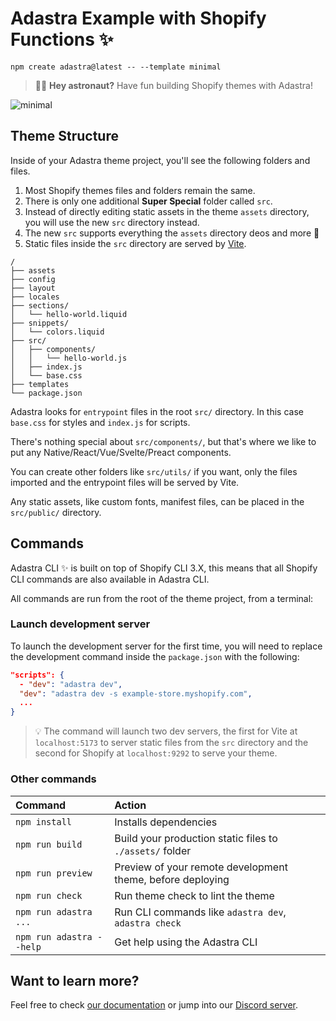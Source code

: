 # Adastra Example with Shopify Functions ✨

```shell
npm create adastra@latest -- --template minimal
```

> 🧑‍🚀 **Hey astronaut?** Have fun building Shopify themes with Adastra!

![minimal](https://raw.githubusercontent.com/blanklob/adastra/main/.github/assets/minimal-template-banner.png)

## Theme Structure

Inside of your Adastra theme project, you'll see the following folders and files.

1. Most Shopify themes files and folders remain the same.
2. There is only one additional **Super Special** folder called `src`.
3. Instead of directly editing static assets in the theme `assets` directory, you will use the new `src` directory instead.
4. The new `src` supports everything the `assets` directory deos and more 🌟
5. Static files inside the `src` directory are served by [Vite](https://vitejs.dev).

```shell
/
├── assets
├── config
├── layout
├── locales
├── sections/
│   └── hello-world.liquid
├── snippets/
│   └── colors.liquid
├── src/
│   ├── components/
│   │   └── hello-world.js
│   ├── index.js
│   └── base.css
├── templates
└── package.json
```

Adastra looks for `entrypoint` files in the root `src/` directory. In this case `base.css` for styles and `index.js` for scripts.

There's nothing special about `src/components/`, but that's where we like to put any Native/React/Vue/Svelte/Preact components.

You can create other folders like `src/utils/` if you want, only the files imported and the entrypoint files will be served by Vite.

Any static assets, like custom fonts, manifest files, can be placed in the `src/public/` directory.

## Commands

Adastra CLI ✨ is built on top of Shopify CLI 3.X, this means that all Shopify CLI commands are also available in Adastra CLI.

All commands are run from the root of the theme project, from a terminal:

### Launch development server

To launch the development server for the first time, you will need to replace the development command inside the `package.json` with the following:

```json
"scripts": {
  - "dev": "adastra dev",
  "dev": "adastra dev -s example-store.myshopify.com",
  ...
}
```

> 💡 The command will launch two dev servers, the first for Vite at `localhost:5173` to server static files from the `src` directory and the second for Shopify at `localhost:9292` to serve your theme.

### Other commands

| Command                | Action                                           |
| :--------------------- | :----------------------------------------------- |
| `npm install`          | Installs dependencies                            |
| `npm run build`        | Build your production static files to `./assets/` folder |
| `npm run preview`      | Preview of your remote development theme, before deploying |
| `npm run check`        | Run theme check to lint the theme |
| `npm run adastra ...`    | Run CLI commands like `adastra dev`, `adastra check` |
| `npm run adastra --help` | Get help using the Adastra CLI |

## Want to learn more?

Feel free to check [our documentation](https://docs.blanklob.com) or jump into our [Discord server](https://help.blanklob.com/).
